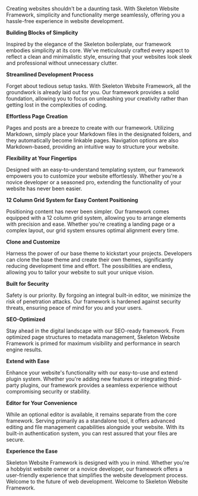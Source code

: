 <!-- pagetitle:Skeleton Website Framework -->
<!-- pagelayout:page -->
<!-- pagedate: -->
<!-- pagethumbnail:images/laptop-computer-writing-technology-web-internet.webp -->
<!-- pageexcerpt:Creating websites shouldn't be a daunting task. With Skeleton Website Framework, simplicity and functionality merge seamlessly. -->
<!-- pagekeywords:skeleton,framework,development,website,simplicity,security,ease,customize,flexibility -->
<!-- pageauthor: -->
<!-- pagetype:website -->

Creating websites shouldn't be a daunting task. With Skeleton Website Framework, simplicity and functionality merge seamlessly, offering you a hassle-free experience in website development.

**Building Blocks of Simplicity**

Inspired by the elegance of the Skeleton boilerplate, our framework embodies simplicity at its core. We've meticulously crafted every aspect to reflect a clean and minimalistic style, ensuring that your websites look sleek and professional without unnecessary clutter.

**Streamlined Development Process**

Forget about tedious setup tasks. With Skeleton Website Framework, all the groundwork is already laid out for you. Our framework provides a solid foundation, allowing you to focus on unleashing your creativity rather than getting lost in the complexities of coding.

**Effortless Page Creation**

Pages and posts are a breeze to create with our framework. Utilizing Markdown, simply place your Markdown files in the designated folders, and they automatically become linkable pages. Navigation options are also Markdown-based, providing an intuitive way to structure your website.

**Flexibility at Your Fingertips**

Designed with an easy-to-understand templating system, our framework empowers you to customize your website effortlessly. Whether you're a novice developer or a seasoned pro, extending the functionality of your website has never been easier.

**12 Column Grid System for Easy Content Positioning**

Positioning content has never been simpler. Our framework comes equipped with a 12 column grid system, allowing you to arrange elements with precision and ease. Whether you're creating a landing page or a complex layout, our grid system ensures optimal alignment every time.

**Clone and Customize**

Harness the power of our base theme to kickstart your projects. Developers can clone the base theme and create their own themes, significantly reducing development time and effort. The possibilities are endless, allowing you to tailor your website to suit your unique vision.

**Built for Security**

Safety is our priority. By forgoing an integral built-in editor, we minimize the risk of penetration attacks. Our framework is hardened against security threats, ensuring peace of mind for you and your users.

**SEO-Optimized**

Stay ahead in the digital landscape with our SEO-ready framework. From optimized page structures to metadata management, Skeleton Website Framework is primed for maximum visibility and performance in search engine results.

**Extend with Ease**

Enhance your website's functionality with our easy-to-use and extend plugin system. Whether you're adding new features or integrating third-party plugins, our framework provides a seamless experience without compromising security or stability.

**Editor for Your Convenience**

While an optional editor is available, it remains separate from the core framework. Serving primarily as a standalone tool, it offers advanced editing and file management capabilities alongside your website. With its built-in authentication system, you can rest assured that your files are secure.

**Experience the Ease**

Skeleton Website Framework is designed with you in mind. Whether you're a hobbyist website owner or a novice developer, our framework offers a user-friendly experience that simplifies the website development process. Welcome to the future of web development. Welcome to Skeleton Website Framework.